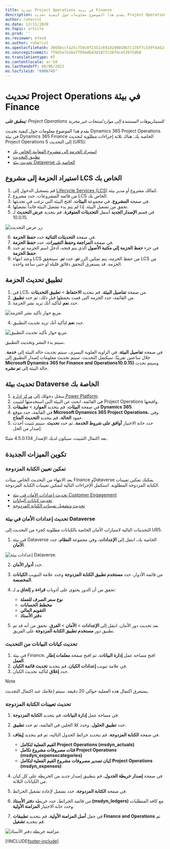 ```yaml
---
title: تحديث Project Operations في بيئة Finance
description: يقدم هذا الموضوع معلومات حول كيفية تحديث Project Operations في بيئة Dynamics 365 Finance الخاصة بك.
author: ruhercul
ms.date: 12/11/2020
ms.topic: article
ms.prod: ''
ms.reviewer: kfend
ms.author: ruhercul
ms.openlocfilehash: 3665bccfa25c759c0f2351c691d24901867c178f7c339f4a524856842666aec5
ms.sourcegitcommit: 7f8d1e7a16af769adb43d1877c28fdce53975db8
ms.translationtype: HT
ms.contentlocale: ar-SA
ms.lasthandoff: 08/06/2021
ms.locfileid: "6986745"
---
```

# <a name="update-project-operations-in-your-finance-environment"></a>تحديث Project Operations في بيئة Finance

_**ينطبق على:** Project Operations للسيناريوهات المستندة إلى موارد/منتجات غير مخزنة‬_


يقدم هذا الموضوع معلومات حول كيفية تحديث Dynamics 365 Project Operations في بيئة Dynamics 365 Finance الخاصة بك. هناك ثلاثة إجراءات مطلوبة لتحديث Project Operations إلى التحديث 5 (UR5):

- [استيراد الحزمة إلى مشروع المعاينة الخاص بك](#import)
- [تطبيق التحديث](#apply)
- [تحديث بيئة Dataverse الخاصة بك](#update)

## <a name="import-the-package-into-your-lcs-project"></a><a name="import"></a>استيراد الحزمة إلى مشروع LCS الخاص بك

1. قم بتسجيل الدخول إلى [Lifecycle Services (LCS)](https://lcs.dynamics.com/) كمالك مشروع أو مدير بيئة.
2. من قائمة المشروعات، حدد مشروع LCS الخاص بك.
3. في صفحة **المشروع**، في مجموعة **البيئات**، افتح البيئة التي ترغب في تحديثها.
4. تحقق من تشغيل البيئة. إذا لم يتم بدء تشغيل البيئة فابدأ تشغيلها.
5. في قسم **الإصدار الجديد** أسفل **التحديثات المتوفرة**، قم بتحديد **عرض التحديث** لـ 10.0.15.

![زر عرض التحديث.](media/view-update.png)

6. في صفحة **التحديثات الثنائية** حدد **حفظ الحزمة**.
7. في صفحة **المراجعة وحفظ التغييرات**، حدد **حفظ الحزمة**.
8. في جزء **حفظ الحزمة إلى مكتبة الأصول** الذي يتم فتحه، أدخل اسم الحزمة ثم حدد **حفظ الحزمة**.
9. وعند انتهاء LCS من حفظ الحزمة، يتم تمكين الزر **تم**. حدد **تم**. سيتحقق LCS من الحزمة. قد يستغرق التحقق دقائق قليلة أو حتى ساعة واحدة.


## <a name="apply-the-package-update"></a><a name="apply"></a>تطبيق تحديث الحزمة

1. في LCS، من صفحة **تفاصيل البيئة**، قم بتحديد **الاحتفاظ** > **تطبيق التحديثات**.
2. من القائمة، حدد الحزمة التي قمت بحفظها قبل ذلك، ثم حدد **تطبيق**.
3. حدد **نعم** لتأكيد أنك تريد نشر الحزمة.

![مربع حوار تأكيد نشر الحزمة.](media/confirm-package-deployment.png)

4. حدد **نعم** لتأكيد أنك تريد تحديث التطبيق.

![مربع حوار تأكيد تحديث التطبيق.](media/confirm-application-update.png)

سيتم بدء النشر وتحديث التطبيق. 

في صفحة **تفاصيل البيئة**، في الزاوية العلوية اليسرى، سيتم تحديث حالة البيئة إلى **خدمة**. خلال ساعتين تقريبًا، سيكتمل التحديث. سيتم تحديث معلومات إصدار التطبيق إلى **Microsoft Dynamics 365 for Finance and Operations10.0.15)** وسيتم تحدث حالة البيئة إلى **تم نشره**.


## <a name="update-your-dataverse-environment"></a><a name="update"></a>تحديث بيئة Dataverse الخاصة بك

1. سجل دخولك إلى [مركز إدارة Power Platform](https://admin.powerplatform.com/).
2. في القائمة، ابحث عن البيئة التي استخدمتها لتثبيت Project Operations وافتحها.
3. في صفحة **البيئات**، قم بتحديد **الموارد** > **تطبيقات Dynamics 365**.
4. في القائمة، حدد موقع **Microsoft Dynamics 365 Project Operations**، وفي عمود **الحالة**، قم بتحديد **التحديث المتاح**.
5. حدد خانة الاختيار **أوافق على شروط الخدمة**، ثم حدد **تحديث**. سيتم تثبيت أحدث إصدار من الحل.

بعد اكتمال التثبيت، سيكون لديك الإصدار 4.5.0.134 مثبتًا.

## <a name="configure-new-features"></a>تكوين الميزات الجديدة

### <a name="enable-dual-write-mapping"></a>تمكين تعيين الكتابة المزدوجة

بعد الانتهاء من التحديث الخاص ببيئات Finance وDataverse يمكنك تمكين تعيينات الكتابة المزدوجة المطلوبة. استكمل الإجراءات التالية لتمكين تعيينات الكتابة المزدوجة.

- [تحديث إعدادات الأمان في بيئة Customer Engagement](#security)
- [تحديث كيانات البيانات](#refresh)
- [تحديث وتشغيل تعيينات الكتابة المزدوجة](#run)

### <a name="update-security-settings-on-the-dataverse-environment"></a><a name="security"></a>تحديث إعدادات الأمان في بيئة Dataverse

التحديثات التالية لامتيازات الأمان الخاصة بالكيانات مطلوبة كجزء من التحديث إلى UR5.

1. في بيئة Dataverse الخاصة بك، انتقل إلى **الإعدادات**، وفي مجموعة **النظام**، حدد **الأمان**.

![إعدادات بيئة Dataverse.](media/Picture21.png)

2. حدد **أدوار الأمان**.
3. من قائمة الأدوار، حدد **مستخدم تطبيق الكتابة المزدوجة** وحدد علامة التبويب **الكيانات المخصصة**. 
4. تحقق من أن الدور يحتوي على أذونات **قراءة** و **إلحاق بـ** لـ:

      - **نوع سعر الصرف للعملة**
      - **مخطط الحسابات** 
      - **التقويم المالي** 
      - **دفتر الأستاذ**

5. بعد تحديث دور الأمان، انتقل إلى **الإعدادات** > **الأمان** > **الفرق**. تحقق من أنه قد تم تطبيق دور **مستخدم تطبيق الكتابة المزدوجة** على الفريق. 

### <a name="refresh-data-entities-from-the-update"></a><a name="refresh"></a>تحديث كيانات البيانات من التحديث

1. في بيئة Finance، افتح مساحة عمل **إدارة البيانات**، ثم افتح صفحة **معلمات إطار العمل**.
2. في علامة تبويب **إعدادات الكيان**، قم بتحديد **تحديث قائمة الكيان**.
3. حدد **إغلاق** لتأكيد تحديث الكيان.

 > [!NOTE]
 > يستغرق اكتمال هذه العملية حوالي 20 دقيقة. سيتم إعلامك عند اكتمال التحديث.

### <a name="update-dual-write-mappings"></a><a name="run"></a>تحديث تعيينات الكتابة المزدوجة

1. في مساحة عمل **إدارة البيانات**، قم بتحديد **الكتابة المزدوجة**.
2. حدد **تطبيق الحلول**، وحدد كلا الحلين في القائمة، ثم حدد **تطبيق**.
3. في صفحة **الكتابة المزدوجة**، قم بتحديد خرائط الجدول التالية، ثم قم بتحديد **إيقاف**.

    - **القيم الفعلية لتكامل Project Operations (msdyn_actuals)**
    - **فئات مصروفات مشروع تكامل Project Operations (msdyn_expensecategories)**
    - **كيان تصدير مصروفات مشروع القيم الفعلية لتكامل Project Operations (msdyn_expenses)**

4. في صفحة **إصدار خريطة الجدول**، قم بتطبيق إصدار جديد من الخريطة على كل كيان من الكيانات الثلاثة.
5. في صفحة **الكتابة المزدوجة**، حدد تشغيل لإعادة تشغيل الخرائط.
6. من قائمة الخرائط، حدد خريطة **دفتر الأستاذ (msdyn_ledgers)** مع كافة المتطلبات وحدد خانة الاختيار **المزامنة الأولية**. 
7. في حقل **أصل المزامنة الأولية‬**، قم بتحديد **تطبيقات Finance and Operations** ثم قم بتحديد **تشغيل**.
 
 ![مزامنة خريطة دفتر الأستاذ.](media/DW6.png)
 


[!INCLUDE[footer-include](../includes/footer-banner.md)]